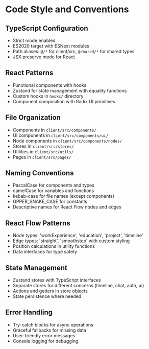 # Code Style and Conventions

## TypeScript Configuration

- Strict mode enabled
- ES2020 target with ESNext modules
- Path aliases: `@/*` for client/src, `@shared/*` for shared types
- JSX preserve mode for React

## React Patterns

- Functional components with hooks
- Zustand for state management with equality functions
- Custom hooks in `hooks/` directory
- Component composition with Radix UI primitives

## File Organization

- Components in `client/src/components/`
- UI components in `client/src/components/ui/`
- Node components in `client/src/components/nodes/`
- Stores in `client/src/stores/`
- Utilities in `client/src/utils/`
- Pages in `client/src/pages/`

## Naming Conventions

- PascalCase for components and types
- camelCase for variables and functions
- kebab-case for file names (except components)
- UPPER_SNAKE_CASE for constants
- Descriptive names for React Flow nodes and edges

## React Flow Patterns

- Node types: 'workExperience', 'education', 'project', 'timeline'
- Edge types: 'straight', 'smoothstep' with custom styling
- Position calculations in utility functions
- Data interfaces for type safety

## State Management

- Zustand stores with TypeScript interfaces
- Separate stores for different concerns (timeline, chat, auth, ui)
- Actions and getters in store objects
- State persistence where needed

## Error Handling

- Try-catch blocks for async operations
- Graceful fallbacks for missing data
- User-friendly error messages
- Console logging for debugging
